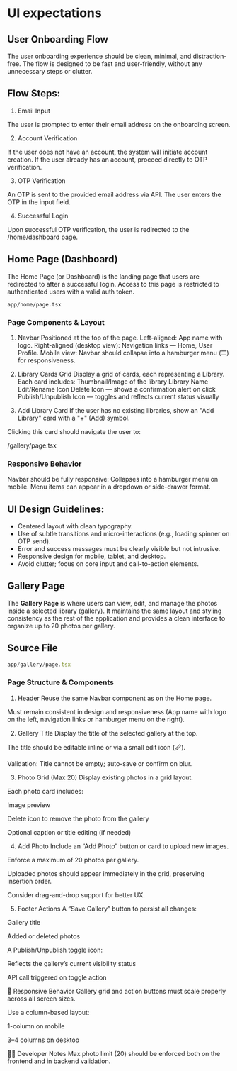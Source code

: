 # UI expectations

## User Onboarding Flow
The user onboarding experience should be clean, minimal, and distraction-free. The flow is designed to be fast and user-friendly, without any unnecessary steps or clutter.

## Flow Steps:
1. Email Input

The user is prompted to enter their email address on the onboarding screen.

2. Account Verification

If the user does not have an account, the system will initiate account creation.
If the user already has an account, proceed directly to OTP verification.

3. OTP Verification

An OTP is sent to the provided email address via API.
The user enters the OTP in the input field.

4. Successful Login

Upon successful OTP verification, the user is redirected to the /home/dashboard page.


## Home Page (Dashboard)

The Home Page (or Dashboard) is the landing page that users are redirected to after a successful login. Access to this page is restricted to authenticated users with a valid auth token.

`app/home/page.tsx`

### Page Components & Layout

1. Navbar
Positioned at the top of the page.
Left-aligned: App name with logo.
Right-aligned (desktop view): Navigation links — Home, User Profile.
Mobile view: Navbar should collapse into a hamburger menu (☰) for responsiveness.

2. Library Cards Grid
Display a grid of cards, each representing a Library.
Each card includes:
Thumbnail/Image of the library
Library Name
Edit/Rename Icon
Delete Icon — shows a confirmation alert on click
Publish/Unpublish Icon — toggles and reflects current status visually

3. Add Library Card
If the user has no existing libraries, show an "Add Library" card with a "+" (Add) symbol.

Clicking this card should navigate the user to:

/gallery/page.tsx

### Responsive Behavior


Navbar should be fully responsive:
Collapses into a hamburger menu on mobile.
Menu items can appear in a dropdown or side-drawer format.

## UI Design Guidelines:
- Centered layout with clean typography.
- Use of subtle transitions and micro-interactions (e.g., loading spinner on OTP send).
- Error and success messages must be clearly visible but not intrusive.
- Responsive design for mobile, tablet, and desktop.
- Avoid clutter; focus on core input and call-to-action elements.

## Gallery Page

The **Gallery Page** is where users can view, edit, and manage the photos inside a selected library (gallery). It maintains the same layout and styling consistency as the rest of the application and provides a clean interface to organize up to 20 photos per gallery.

## Source File

```ts
app/gallery/page.tsx
```
### Page Structure & Components
1. Header
Reuse the same Navbar component as on the Home page.

Must remain consistent in design and responsiveness (App name with logo on the left, navigation links or hamburger menu on the right).

2. Gallery Title
Display the title of the selected gallery at the top.

The title should be editable inline or via a small edit icon (🖉).

Validation: Title cannot be empty; auto-save or confirm on blur.

3. Photo Grid (Max 20)
Display existing photos in a grid layout.

Each photo card includes:

Image preview

Delete icon to remove the photo from the gallery

Optional caption or title editing (if needed)

4. Add Photo
Include an “Add Photo” button or card to upload new images.

Enforce a maximum of 20 photos per gallery.

Uploaded photos should appear immediately in the grid, preserving insertion order.

Consider drag-and-drop support for better UX.

5. Footer Actions
A “Save Gallery” button to persist all changes:

Gallery title

Added or deleted photos

A Publish/Unpublish toggle icon:

Reflects the gallery’s current visibility status

API call triggered on toggle action

📱 Responsive Behavior
Gallery grid and action buttons must scale properly across all screen sizes.

Use a column-based layout:

1-column on mobile

3–4 columns on desktop

🧑‍💻 Developer Notes
Max photo limit (20) should be enforced both on the frontend and in backend validation.